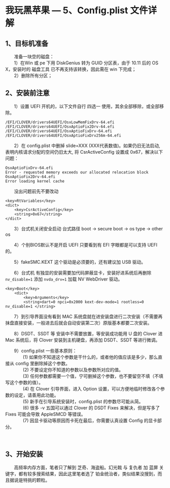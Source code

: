 # 我玩黑苹果 — 5、Config.plist 文件详解

## 1、目标机准备
&nbsp;&nbsp;&nbsp;&nbsp;&nbsp;&nbsp;&nbsp;准备一块空的磁盘：<br/>
&nbsp;&nbsp;&nbsp;&nbsp;&nbsp;&nbsp;&nbsp;1）在Win 或 pe 下用 DiskGenius 转为 GUID 分区表，由于 10.11 后的 OS X，安装时的 磁盘工具 已不再支持该转换，因此需在 win 下完成；<br/>
&nbsp;&nbsp;&nbsp;&nbsp;&nbsp;&nbsp;&nbsp;2）删除所有分区；

## 2、安装前注意
&nbsp;&nbsp;&nbsp;&nbsp;&nbsp;&nbsp;&nbsp;1）设置 UEFI 开机的，以下文件自行 四选一 使用，其余全部移除，或全部移除。

```
/EFI/CLOVER/drivers64UEFI/OsxLowMemFixDrv-64.efi
/EFI/CLOVER/drivers64UEFI/OsxAptioFix2Drv-64.efi
/EFI/CLOVER/drivers64UEFI/OsxAptioFixDrv-64.efi
/EFI/CLOVER/drivers64UEFI/OsxAptioFixDrv256m-64.efi
```
&nbsp;&nbsp;&nbsp;&nbsp;&nbsp;&nbsp;&nbsp;2）在 config.plist 中删掉 slide=XXX (XXX代表数值)。如果仍旧无法启动, 表明内核请求分配的空间仍旧太大, 将 CsrActiveConfig 设置成 0x67，解决以下问题：

```
OsxAptioFixDrv-64.efi
Error - requested memory exceeds our allocated relocation block
OsxAptioFix2Drv-64.efi
Error loading kernel cache
```

&nbsp;&nbsp;&nbsp;&nbsp;&nbsp;&nbsp;&nbsp;没出问题前先不要改动

```
<key>RtVariables</key>
<dict>
	<key>CsrActiveConfig</key>
	<string>0x67</string>
</dict>
```

&nbsp;&nbsp;&nbsp;&nbsp;&nbsp;&nbsp;&nbsp;3）台式机关闭安全启动 台式路径 boot -> secure boot -> os type -> other os<br/>

&nbsp;&nbsp;&nbsp;&nbsp;&nbsp;&nbsp;&nbsp;4）个别BIOS默认不是开启 UEFI   只要看到有 EFI 字眼都是可以支持 UEFI 的。<br/>

&nbsp;&nbsp;&nbsp;&nbsp;&nbsp;&nbsp;&nbsp;5）fakeSMC.KEXT 这个驱动是必须要的，还有建议加 USB 驱动。<br/>

&nbsp;&nbsp;&nbsp;&nbsp;&nbsp;&nbsp;&nbsp;6）台式机 有独显的安装需要加代码屏蔽显卡，安装好进系统后再删除 `nv_disable=1` 添加 `nvda_drv=1` 加载 NV WebDriver 驱动。

```
<key>Boot</key>
	<dict>
		<key>Arguments</key>
		<string>dart=0 npci=0x2000 kext-dev-mode=1 rootless=0 nv_disable=1 </string>
```

&nbsp;&nbsp;&nbsp;&nbsp;&nbsp;&nbsp;&nbsp;7）到引导界面没有看到 MAC 系统盘就在进安装盘进行二次安装（不需要再抹盘直接安装，一般进去后就会自动安装第二次）原版基本都要二次安装。

&nbsp;&nbsp;&nbsp;&nbsp;&nbsp;&nbsp;&nbsp;8）DSDT、SSDT 等 安装中不需要放置，等安装成功能用 U 盘的 Clover 进 Mac 系统后，将 Clover 安装到主机硬盘，再添加 DSDT、SSDT 等进行微调。

&nbsp;&nbsp;&nbsp;&nbsp;&nbsp;&nbsp;&nbsp;9）config.plist 一些基本原则：<br/>
&nbsp;&nbsp;&nbsp;&nbsp;&nbsp;&nbsp;&nbsp;&nbsp;&nbsp;&nbsp;&nbsp;&nbsp;&nbsp;&nbsp;(1) 如果你不知道这个参数是干什么的，或者他的值应该是多少，那么直接从 config 里删除掉这个参数。<br/>
&nbsp;&nbsp;&nbsp;&nbsp;&nbsp;&nbsp;&nbsp;&nbsp;&nbsp;&nbsp;&nbsp;&nbsp;&nbsp;&nbsp;(2) 不要设定你不知道的参数以及参数所对应的值。<br/>
&nbsp;&nbsp;&nbsp;&nbsp;&nbsp;&nbsp;&nbsp;&nbsp;&nbsp;&nbsp;&nbsp;&nbsp;&nbsp;&nbsp;(3) 任何参数都需要一个值，宁可删掉这个参数，也不要留空不填（不填写这个参数的值）。<br/>
&nbsp;&nbsp;&nbsp;&nbsp;&nbsp;&nbsp;&nbsp;&nbsp;&nbsp;&nbsp;&nbsp;&nbsp;&nbsp;&nbsp;(4) 在 Clover 引导界面，进入 Option 设置，可以方便地临时修改各个参数的设定，请善用此功能。<br/>
&nbsp;&nbsp;&nbsp;&nbsp;&nbsp;&nbsp;&nbsp;&nbsp;&nbsp;&nbsp;&nbsp;&nbsp;&nbsp;&nbsp;(5) 新手在引导系统安装时，config.plist 的参数尽可能从简。<br/>
&nbsp;&nbsp;&nbsp;&nbsp;&nbsp;&nbsp;&nbsp;&nbsp;&nbsp;&nbsp;&nbsp;&nbsp;&nbsp;&nbsp;(6) 很多 -v 五国可以通过 Clover 的 DSDT Fixes 来解决，但是写多了 Fixes 可能会导致 AppleSMCD 等错误。<br/>
&nbsp;&nbsp;&nbsp;&nbsp;&nbsp;&nbsp;&nbsp;&nbsp;&nbsp;&nbsp;&nbsp;&nbsp;&nbsp;&nbsp;(7) 因显卡驱动等原因而卡死在最后，你需要认真设置 Config 的显卡部分。<br/>

&nbsp;&nbsp;&nbsp;&nbsp;&nbsp;&nbsp;&nbsp;
&nbsp;&nbsp;&nbsp;&nbsp;&nbsp;&nbsp;&nbsp;


## 3、开始安装
&nbsp;&nbsp;&nbsp;&nbsp;&nbsp;&nbsp;&nbsp;高频率内存方面，笔者只了解到 芝奇、海盗船。幻光戟 与 复仇者 加 蓝屏 关键字，都有较多搜索结果，因此这里笔者选了 铂金统治者，类似结果没搜到，而且据说是特挑的颗粒。
















